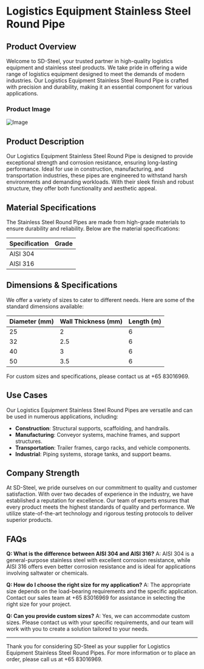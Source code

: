 # Logistics Equipment Stainless Steel Round Pipe

## Product Overview

Welcome to SD-Steel, your trusted partner in high-quality logistics equipment and stainless steel products. We take pride in offering a wide range of logistics equipment designed to meet the demands of modern industries. Our Logistics Equipment Stainless Steel Round Pipe is crafted with precision and durability, making it an essential component for various applications.

### Product Image
![Image](https://github.com/user-attachments/assets/2567258e-e124-4816-932d-1809bd27ef0b)

## Product Description

Our Logistics Equipment Stainless Steel Round Pipe is designed to provide exceptional strength and corrosion resistance, ensuring long-lasting performance. Ideal for use in construction, manufacturing, and transportation industries, these pipes are engineered to withstand harsh environments and demanding workloads. With their sleek finish and robust structure, they offer both functionality and aesthetic appeal.

## Material Specifications

The Stainless Steel Round Pipes are made from high-grade materials to ensure durability and reliability. Below are the material specifications:

| Specification | Grade |
|---------------|-------|
| AISI 304      |       |
| AISI 316      |       |

## Dimensions & Specifications

We offer a variety of sizes to cater to different needs. Here are some of the standard dimensions available:

| Diameter (mm) | Wall Thickness (mm) | Length (m) |
|---------------|---------------------|------------|
| 25            | 2                   | 6          |
| 32            | 2.5                 | 6          |
| 40            | 3                   | 6          |
| 50            | 3.5                 | 6          |

For custom sizes and specifications, please contact us at +65 83016969.

## Use Cases

Our Logistics Equipment Stainless Steel Round Pipes are versatile and can be used in numerous applications, including:
- **Construction**: Structural supports, scaffolding, and handrails.
- **Manufacturing**: Conveyor systems, machine frames, and support structures.
- **Transportation**: Trailer frames, cargo racks, and vehicle components.
- **Industrial**: Piping systems, storage tanks, and support beams.

## Company Strength

At SD-Steel, we pride ourselves on our commitment to quality and customer satisfaction. With over two decades of experience in the industry, we have established a reputation for excellence. Our team of experts ensures that every product meets the highest standards of quality and performance. We utilize state-of-the-art technology and rigorous testing protocols to deliver superior products.

## FAQs

**Q: What is the difference between AISI 304 and AISI 316?**
A: AISI 304 is a general-purpose stainless steel with excellent corrosion resistance, while AISI 316 offers even better corrosion resistance and is ideal for applications involving saltwater or chemicals.

**Q: How do I choose the right size for my application?**
A: The appropriate size depends on the load-bearing requirements and the specific application. Contact our sales team at +65 83016969 for assistance in selecting the right size for your project.

**Q: Can you provide custom sizes?**
A: Yes, we can accommodate custom sizes. Please contact us with your specific requirements, and our team will work with you to create a solution tailored to your needs.

---

Thank you for considering SD-Steel as your supplier for Logistics Equipment Stainless Steel Round Pipes. For more information or to place an order, please call us at +65 83016969.